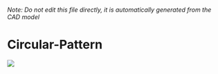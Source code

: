 ###### Note: Do not edit this file directly, it is automatically generated from the CAD model

# Circular-Pattern

![](/project.svg)


